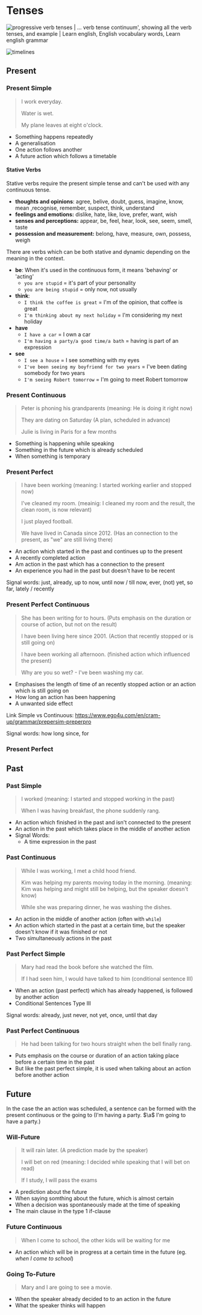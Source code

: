 

# Tenses

![progressive verb tenses | ... verb tense continuum', showing all the verb  tenses, and example | Learn english, English vocabulary words, Learn  english grammar](res/b697a15856b8ec9b5b6d05f1f1f624b7.png)

![timelines](res/timelines.jpg)

## Present

### Present Simple

> I work everyday.
>
> Water is wet.
>
> My plane leaves at eight o'clock.

* Something happens repeatedly
* A generalisation
* One action follows another
* A future action which follows a timetable

#### Stative Verbs

Stative verbs require the present simple tense and can't be used with any continuous tense.

* **thoughts and opinions**: agree, belive, doubt, guess, imagine, know, mean ,recognise, remember, suspect, think, understand
* **feelings and emotions:** dislike, hate, like, love, prefer, want, wish
* **senses and perceptions:** appear, be, feel, hear, look, see, seem, smell, taste
* **possession and measurement:** belong, have, measure, own, possess, weigh

There are verbs which can be both stative and dynamic depending on the meaning in the context.

* **be**: When it's used in the continuous form, it means 'behaving' or 'acting'
  * `you are stupid` = it's part of your personality
  * `you are being stupid` = only now, not usually
* **think**: 
  * `I think the coffee is great` = I'm of the opinion, that coffee is great
  * `I'm thinking about my next holiday` = I'm considering my next holiday
* **have**
  * `I have a car` = I own a car
  * `I'm having a party/a good time/a bath`  = having is part of an expression
* **see**
  * `I see a house` = I see something with my eyes
  * `I've been seeing my boyfriend for two years` = I've been dating somebody for two years
  * `I'm seeing Robert tomorrow` = I'm going to meet Robert tomorrow

### Present Continuous

> Peter is phoning his grandparents (meaning: He is doing it right now)
>
> They are dating on Saturday (A plan, scheduled in advance)
>
> Julie is living in Paris for a few months

* Something is happening while speaking
* Something in the future which is already scheduled
* When something is temporary

### Present Perfect

> I have been working (meaning: I started working earlier and stopped now)
>
> I've cleaned my room. (meainig: I cleaned my room and the result, the clean room, is now relevant)
>
> I just played football.
>
> We have lived in Canada since 2012. (Has an connection to the present, as "we" are still living there)

* An action which started in the past and continues up to the present 
* A recently completed action
* Am action in the past which has a connection to the present
* An experience you had in the past but doesn't have to be recent

Signal words: just, already, up to now, until now / till now, ever, (not) yet, so far, lately / recently

### Present Perfect Continuous 

> She has been writing for to hours. (Puts emphasis on the duration or course of action, but not on the result)
>
> I have been living here since 2001. (Action that recently stopped or is still going on)
>
> I have been working all afternoon. (finished action which influenced the present)
>
> Why are you so wet? - I've been washing my car.

* Emphasises the length of time of an recently stopped action or an action which is still going on
* How long an action has been happening
* A unwanted side effect

Link Simple vs Continuous: https://www.ego4u.com/en/cram-up/grammar/prepersim-preperpro

Signal words: how long since, for

### Present Perfect

## Past

### Past Simple

> I worked (meaning: I started and stopped working in the past)
>
> When I was having breakfast, the phone suddenly rang.

* An action which finished in the past and isn't connected to the present
* An action in the past which takes place in the middle of another action
* Signal Words:
  * A time expression in the past


### Past Continuous

> While I was working, I met a child hood friend.
>
> Kim was helping my parents moving today in the morning. (meaning: Kim was helping and might still be helping, but the speaker doesn't know)
>
> While she was preparing dinner,  he was washing the dishes.

* An action in the middle of another action (often with `while`)
* An action which started in the past at a certain time, but the speaker doesn't know if it was finished or not
* Two simultaneously actions in the past

### Past Perfect Simple

> Mary had read the book before she watched the film.
>
> If I had seen him, I would have talked to him (conditional sentence III)

* When an action (past perfect) which has already happened, is followed by another action
* Conditional Sentences Type III

Signal words: already, just never, not yet, once, until that day

### Past Perfect Continuous

> He had been talking for two hours straight when the bell finally rang.

* Puts emphasis on the course or duration of an action taking place before a certain time in the past
* But like the past perfect simple, it is used when talking about an action before another action

## Future

In the case the an action was scheduled, a sentence can be formed with the present continuous or the going to (I'm having a party. $\a$ I'm going to have a party.)

### Will-Future

> It will rain later. (A prediction made by the speaker)
>
> I will bet on red (meaning: I decided while speaking that I will bet on read)
>
> If I study, I will pass the exams

* A prediction about the future
* When saying somthing about the future, which is almost certain
* When a decision was spontaneously made at the time of speaking
* The main clause in the type 1 if-clause

### Future Continuous

> When I come to school, the other kids will be waiting for me

* An action which will be in progress at a certain time in the future (eg. *when I come to school*)

### Going To-Future

> Mary and I are going to see a movie.

* When the speaker already decided to to an action in the future
* What the speaker thinks will happen